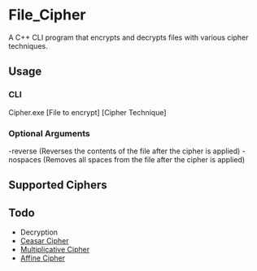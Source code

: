 # File_Cipher

A C++ CLI program that encrypts and decrypts files with various cipher techniques.


## Usage
### CLI
Cipher.exe [File to encrypt] [Cipher Technique]

### Optional Arguments
-reverse (Reverses the contents of the file after the cipher is applied)
-nospaces (Removes all spaces from the file after the cipher is applied)


## Supported Ciphers


## Todo
- Decryption
- [Ceasar Cipher](https://en.wikipedia.org/wiki/Caesar_cipher)
- [Multiplicative Cipher](https://www.tutorialspoint.com/cryptography_with_python/cryptography_with_python_multiplicative_cipher.htm)
- [Affine Cipher](https://en.wikipedia.org/wiki/Affine_cipher)

